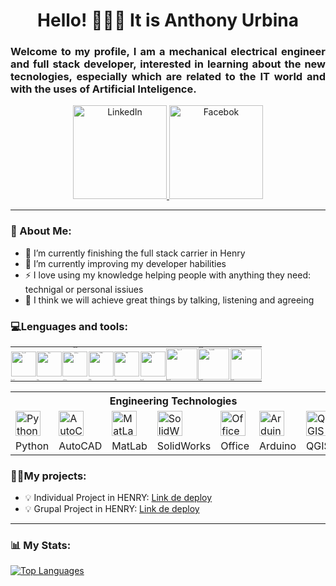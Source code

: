 <div>
    <h1 align="center"> Hello! 🙋🏾‍♂️ It is Anthony Urbina</h1>
    <h3 align="justify">Welcome to my profile, I am a mechanical electrical engineer and full stack developer,
        interested in learning about the new tecnologies, especially which are related to the IT world and with the uses
        of Artificial Inteligence. </h3>
</div>

<div align="center">
<a href="https://www.linkedin.com/in/anthony-urbina-5773b9173">
    <img src="https://tec.com.pe/wp-content/uploads/2021/09/linkedin.png" title="LinkedIn" alt="LinkedIn" width="150"
        heigth="20" />
</a>
<a href="https://www.facebook.com/anthonyaldair.urbinacalderon">
    <img src="https://www.hslt.com.br/img/saml/facebook.png"
        title="Facebook" alt="Facebok" width="150" heigth="20" />
</a>
</div>

---

### 🧮 About Me:
- 🔭 I’m currently finishing the full stack carrier in Henry
- 🌱 I’m currently improving my developer habilities
- ⚡ I love using my knowledge helping people with anything they need: technigal or personal issiues
- 🤝 I think we will achieve great things by talking, listening and agreeing

<!--
**ThonyIucI/thonyiuci** is a ✨ _special_ ✨ repository because its `README.md` (this file) appears on your GitHub profile.

Here are some ideas to get you started:

- 🔭 I’m currently working on ...
- 🌱 I’m currently learning ...
- 👯 I’m looking to collaborate on ...
- 🤔 I’m looking for help with ...
- 💬 Ask me about ...
- 📫 How to reach me: ...
- 😄 Pronouns: ...
- ⚡ Fun fact: ...
-->

<h3> 💻Lenguages and tools:</h3>

<div align="center">
    <table class="default" style="font-size:10%">
        <tr>
            <th colspan="5">Front End</th>
            <th colspan="4">Back End</th>
        </tr>
        <tr>
            <td>
                <img src="https://cdn.jsdelivr.net/gh/devicons/devicon/icons/react/react-original.svg" title="React JS"
                    alt="React JS" width="40" heigth="40" />
            </td>
            <td>
                <img src="https://cdn.jsdelivr.net/gh/devicons/devicon/icons/redux/redux-original.svg" title="Redux"
                    alt="Redux" width="40" heigth="40" />
            </td>
            <td>
                <img src="https://cdn.jsdelivr.net/gh/devicons/devicon/icons/javascript/javascript-original.svg"
                    title="JavaScript" alt="JavaScript" width="40" heigth="40" />
            </td>
            <td>
                <img src="https://cdn.jsdelivr.net/gh/devicons/devicon/icons/html5/html5-original.svg" title="HTML5"
                    alt="HTML5" width="40" heigth="40" />
            </td>
            <td>
                <img src="https://cdn.jsdelivr.net/gh/devicons/devicon/icons/css3/css3-original.svg" title="CSS3"
                    alt="CSS3" width="40" heigth="40" />
            </td>
            <td>
                <img src="https://cdn.jsdelivr.net/gh/devicons/devicon/icons/nodejs/nodejs-original.svg"
                    title="Node JS" alt="Node JS" width="40" heigth="40" align="center" />
            </td>
            <td>
                <img src="https://cdn.jsdelivr.net/gh/devicons/devicon/icons/express/express-original.svg"
                    title="Express JS" alt="Express JS" width="50" heigth="50" align="center" />
            </td>
            <td>
                <img src="https://cdn.jsdelivr.net/gh/devicons/devicon/icons/postgresql/postgresql-original.svg"
                    title="PostGreSQL" alt="PostGreSQL" width="50" heigth="50" align="center" />
            </td>
            <td>
                <img src="https://cdn.jsdelivr.net/gh/devicons/devicon/icons/sequelize/sequelize-original.svg"
                    title="Sequelize" alt="Sequelize" width="50" heigth="50" align="center" />
            </td>
        </tr>
        <tr>
            <td>React JS</td>
            <td>Redux</td>
            <td>JavaScript</td>
            <td>HTML5</td>
            <td>CSS3</td>
            <td>Node JS</td>
            <td>Express JS</td>
            <td>PostgreSQL</td>
            <td>Sequelize</td>
        </tr>
    </table>
</div>

<div align="center">
    <table class="default">
        <tr>
            <th colspan="7">Engineering Technologies</th>
        </tr>
        <tr>
            <td>
                <img src="https://img.icons8.com/color/344/python--v1.png" title="Python" alt="Python" width="40"
                    heigth="40" align="center" />
            </td>
            <td>
                <img src="https://img.icons8.com/fluency/344/autocad.png" title="AutoCAD" alt="AutoCAD" width="40"
                    heigth="40" align="center" />
            </td>
            <td>
                <img src="https://cdn.jsdelivr.net/gh/devicons/devicon/icons/matlab/matlab-original.svg" title="MatLab"
                    alt="MatLab" width="40" heigth="40" align="center" />
            </td>
            <td>
                <img src="https://img.icons8.com/color/344/solidworks.png" title="SolidWorks" alt="SolidWorks"
                    width="40" heigth="40" align="center" />
            </td>
            <td>
                <img src="https://img.icons8.com/color/344/office-365.png" title="Office" alt="Office" width="40"
                    heigth="40" align="center" />
            </td>
            <td>
                <img src="https://cdn.jsdelivr.net/gh/devicons/devicon/icons/arduino/arduino-original.svg"
                    title="Arduino" alt="Arduino" width="40" heigth="40" align="center" />
            </td>
            <td>
                <img src="https://upload.wikimedia.org/wikipedia/commons/thumb/9/91/QGIS_logo_new.svg/1200px-QGIS_logo_new.svg.png"
                    title="QGIS" alt="QGIS" width="40" heigth="40" align="center" />
            </td>
        </tr>
        <tr>
            <td>Python</td>
            <td>AutoCAD</td>
            <td>MatLab</td>
            <td>SolidWorks</td>
            <td>Office</td>
            <td>Arduino</td>
            <td>QGIS</td>
        </tr>
    </table>
</div>

<h3>💪🏾My projects:</h3>

- 💡 Individual Project in HENRY: [Link de deploy](https://thony-food.vercel.app)
- 💡 Grupal Project in HENRY: [Link de deploy](https://app-henry-shoes.herokuapp.com/)
---

### 📊 My Stats:

[![Top Languages](https://github-readme-stats.vercel.app/api/top-langs/?username=thonyiuci)](https://github.com/anuraghazra/github-readme-stats)



